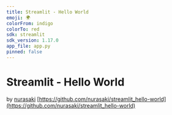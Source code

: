 ```yaml
---
title: Streamlit - Hello World
emoji: 🌍
colorFrom: indigo
colorTo: red
sdk: streamlit
sdk_version: 1.17.0
app_file: app.py
pinned: false
---
```



<!-- 
> git clone https://huggingface.co/spaces/nurasaki/gradio_hello_world
> git add app.py
> git commit -am "Add app.py file"
> git push (adds to the 'origin/main' branch)



Add Github repo (name=gh_repo)
> git remote add gh_repo git@github.com:nurasaki/gradio_hello_world.git
> git push gh_repo main
-->



# Streamlit - Hello World 

by [nurasaki](https://github.com/nurasaki/)
[https://github.com/nurasaki/streamlit_hello-world](https://github.com/nurasaki/streamlit_hello-world)
